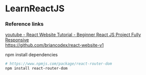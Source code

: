 # LearnReactJS
### Reference links
[youtube - React Website Tutorial - Beginner React JS Project Fully Responsive](https://youtu.be/I2UBjN5ER4s)  
https://github.com/briancodex/react-website-v1  


npm install dependencies  
```sh
# https://www.npmjs.com/package/react-router-dom
npm install react-router-dom

```

